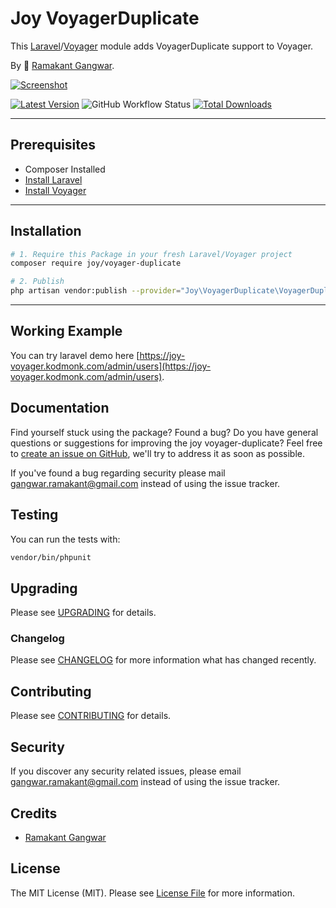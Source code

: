# Joy VoyagerDuplicate

This [Laravel](https://laravel.com/)/[Voyager](https://voyager.devdojo.com/) module adds VoyagerDuplicate support to Voyager.

By 🐼 [Ramakant Gangwar](https://github.com/rxcod9).

[![Screenshot](https://raw.githubusercontent.com/rxcod9/joy-voyager-duplicate/main/cover.jpg)](https://joy-voyager.kodmonk.com/)

[![Latest Version](https://img.shields.io/github/v/release/rxcod9/joy-voyager-duplicate?style=flat-square)](https://github.com/rxcod9/joy-voyager-duplicate/releases)
![GitHub Workflow Status](https://img.shields.io/github/actions/workflow/status/rxcod9/joy-voyager-duplicate/run-tests.yml?branch=main&label=tests)
[![Total Downloads](https://img.shields.io/packagist/dt/joy/voyager-duplicate.svg?style=flat-square)](https://packagist.org/packages/joy/voyager-duplicate)

---

## Prerequisites

*   Composer Installed
*   [Install Laravel](https://laravel.com/docs/installation)
*   [Install Voyager](https://github.com/the-control-group/voyager)

---

## Installation

```bash
# 1. Require this Package in your fresh Laravel/Voyager project
composer require joy/voyager-duplicate

# 2. Publish
php artisan vendor:publish --provider="Joy\VoyagerDuplicate\VoyagerDuplicateServiceProvider" --force
```

---


## Working Example

You can try laravel demo here [https://joy-voyager.kodmonk.com/admin/users](https://joy-voyager.kodmonk.com/admin/users).

## Documentation

Find yourself stuck using the package? Found a bug? Do you have general questions or suggestions for improving the joy voyager-duplicate? Feel free to [create an issue on GitHub](https://github.com/rxcod9/joy-voyager-duplicate/issues), we'll try to address it as soon as possible.

If you've found a bug regarding security please mail [gangwar.ramakant@gmail.com](mailto:gangwar.ramakant@gmail.com) instead of using the issue tracker.

## Testing

You can run the tests with:

```bash
vendor/bin/phpunit
```

## Upgrading

Please see [UPGRADING](UPGRADING.md) for details.

### Changelog

Please see [CHANGELOG](CHANGELOG.md) for more information what has changed recently.

## Contributing

Please see [CONTRIBUTING](CONTRIBUTING.md) for details.

## Security

If you discover any security related issues, please email [gangwar.ramakant@gmail.com](mailto:gangwar.ramakant@gmail.com) instead of using the issue tracker.

## Credits

- [Ramakant Gangwar](https://github.com/rxcod9)

## License

The MIT License (MIT). Please see [License File](LICENSE.md) for more information.
